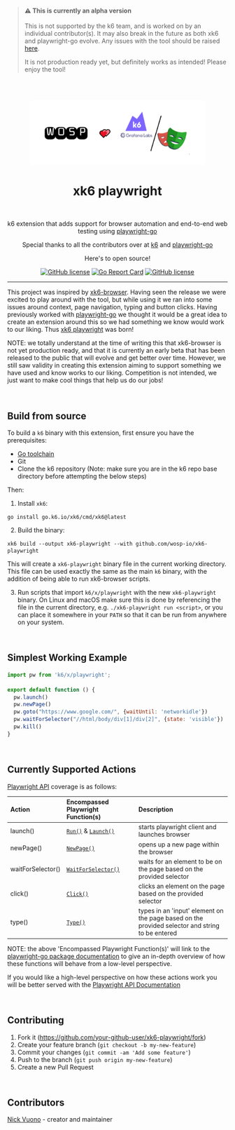 > #### ⚠️ This is currently an alpha version
>
> This is not supported by the k6 team, and is worked on by an individual contributor(s).
> It may also break in the future as both xk6 and playwright-go evolve.
> Any issues with the tool should be raised [here](https://github.com/nicholasvuono/xk6-playwright/issues).
>
>It is not production ready yet, but definitely works as intended! Please enjoy the tool! 

<br><br>
<div align="center">
   <img src="images/xk6_logo.PNG" width="400" alt="pdq"/><br>
   <h1><b>xk6 playwright</b></h1><br>
   <p>k6 extension that adds support for browser automation and end-to-end web testing using <a href="https://github.com/mxschmitt/playwright-go" target="_blank">playwright-go</a></p>
   <p>Special thanks to all the contributors over at <a href="https://github.com/grafana/k6/graphs/contributors" target="_blank">k6</a> and <a href="https://github.com/mxschmitt/playwright-go/graphs/contributors" target="_blank">playwright-go</a>
   <p>Here's to open source!</p>

   <a href="https://github.com/nicholasvuono/xk6-playwright/releases"><img alt="GitHub license" src="https://img.shields.io/badge/release-v0.1.1-blue"></a>
   <a href="https://goreportcard.com/badge/github.com/wosp-io/xk6-playwright"><img src="https://goreportcard.com/badge/github.com/wosp-io/xk6-playwright" alt="Go Report Card"></a>
   <a href="https://github.com/wosp-io/xk6-playwright/blob/main/LICENSE"><img alt="GitHub license" src="https://img.shields.io/github/license/wosp-io/xk6-playwright?color=red"></a>
</div>



----
This project was inspired by <a href="https://github.com/grafana/xk6-browser" target="_blank">xk6-browser</a>. Having seen the release we were excited to play around with the tool, but while using it we ran into some issues around context, page navigation, typing and button clicks. Having previously worked with <a href="https://github.com/mxschmitt/playwright-go" target="_blank">playwright-go</a> we thought it would be a great idea to create an extension around this so we had something we know would work to our liking. Thus <a href="https://github.com/wosp-io/xk6-playwright" target="_blank">xk6 playwright</a> was born!

NOTE: we totally understand at the time of writing this that xk6-browser is not yet production ready, and that it is currently an early beta that has been released to the public that will evolve and get better over time. However, we still saw validity in creating this extension aiming to support something we have used and know works to our liking. Competition is not intended, we just want to make cool things that help us do our jobs!

</br>

## Build from source

To build a `k6` binary with this extension, first ensure you have the prerequisites:

- [Go toolchain](https://go101.org/article/go-toolchain.html)
- Git
- Clone the k6 repository (Note: make sure you are in the k6 repo base directory before attempting the below steps)

Then:

1. Install `xk6`:
  ```shell
  go install go.k6.io/xk6/cmd/xk6@latest
  ```

2. Build the binary:
  ```shell
  xk6 build --output xk6-playwright --with github.com/wosp-io/xk6-playwright
  ```

  This will create a `xk6-playwright` binary file in the current working directory. This file can be used exactly the same as the main `k6` binary, with the addition of being able to run xk6-browser scripts.

3. Run scripts that import `k6/x/playwright` with the new `xk6-playwright` binary. On Linux and macOS make sure this is done by referencing the file in the current directory, e.g. `./xk6-playwright run <script>`, or you can place it somewhere in your `PATH` so that it can be run from anywhere on your system.

</br>

## Simplest Working Example

```JavaScript
import pw from 'k6/x/playwright';

export default function () {
  pw.launch()
  pw.newPage()
  pw.goto("https://www.google.com/", {waitUntil: 'networkidle'})
  pw.waitForSelector("//html/body/div[1]/div[2]", {state: 'visible'})
  pw.kill()
}
```

</br>

## Currently Supported Actions

[Playwright API](https://playwright.dev/docs/api/class-playwright) coverage is as follows:

| Action | Encompassed Playwright Function(s) | Description |
|   :---   | :--- | :--- |
| launch() | [`Run()`](https://pkg.go.dev/github.com/mxschmitt/playwright-go#Run) & [`Launch()`](https://pkg.go.dev/github.com/mxschmitt/playwright-go#BrowserType.Launch) | starts playwright client and launches browser|
| newPage() | [`NewPage()`](https://pkg.go.dev/github.com/mxschmitt/playwright-go#Browser.NewPage) | opens up a new page within the browser |
| waitForSelector() | [`WaitForSelector()`](https://pkg.go.dev/github.com/mxschmitt/playwright-go#Page.WaitForSelector) | waits for an element to be on the page based on the provided selector |
| click() | [`Click()`](https://pkg.go.dev/github.com/mxschmitt/playwright-go#Page.Click) | clicks an element on the page based on the provided selector |
| type() | [`Type()`](https://pkg.go.dev/github.com/mxschmitt/playwright-go#Page.Type) | types in an 'input' element on the page based on the provided selector and string to be entered|

NOTE: the above 'Encompassed Playwright Function(s)' will link to the [playwright-go package documentation](https://pkg.go.dev/github.com/mxschmitt/playwright-go#section-readme) to give an in-depth overview of how these functions will behave from a low-level perspective. 

If you would like a high-level perspective on how these actions work you will be better served with the [Playwright API Documentation](https://playwright.dev/docs/api/class-playwright) 

</br>

## Contributing

1. Fork it (<https://github.com/your-github-user/xk6-playwright/fork>)
2. Create your feature branch (`git checkout -b my-new-feature`)
3. Commit your changes (`git commit -am 'Add some feature'`)
4. Push to the branch (`git push origin my-new-feature`)
5. Create a new Pull Request

</br>

## Contributors

[Nick Vuono](https://github.com/nicholasvuono) - creator and maintainer
